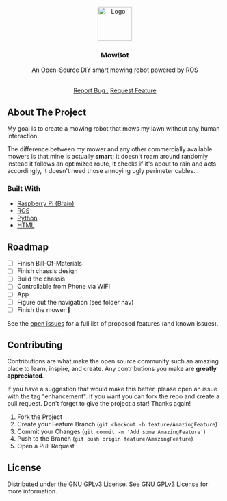 <br/>
<div align="center">
<a href="https://github.com/ShaanCoding/ReadME-Generator">
<img src="https://i.imgur.com/5Xa40IZ.png" alt="Logo" width="80" height="80">
</a>
<h3 align="center">MowBot</h3>
<p align="center">
An Open-Source DIY smart mowing robot powered by ROS

<br/>
<br/>
  
<a href="https://github.com/Linuxhacker0001/MowBot/issues/new?labels=bug&template=bug -report---.md">Report Bug .</a>
<a href="https://github.com/Linuxhacker0001/MowBot/issues/new?labels=enhancement&template=feature-request---.md">Request Feature</a>
</p>
</div>

 ## About The Project

My goal is to create a mowing robot that mows my lawn without any human interaction.

The difference between my mower and any other commercially available mowers is that mine is actually **smart**; it doesn't roam around randomly instead it follows an optimized route, it checks if it's about to rain and acts accordingly, it doesn't need those annoying ugly perimeter cables...


 ### Built With

- [Raspberry Pi (Brain)](https://www.raspberrypi.com/products/raspberry-pi-4-model-b/)
- [ROS](https://www.ros.org/)
- [Python](https://www.python.org/)
- [HTML](https://www.w3.org/html/)
 ## Roadmap

- [ ] Finish Bill-Of-Materials
- [ ] Finish chassis design
- [ ] Build the chassis
- [ ] Controllable from Phone via WIFI
- [ ] App
- [ ] Figure out the navigation (see folder nav)
- [ ] Finish the mower 🎉

See the [open issues](https://github.com/Linuxhacker0001/MowBot/issues) for a full list of proposed features (and known issues).
 ## Contributing

Contributions are what make the open source community such an amazing place to learn, inspire, and create. Any contributions you make are **greatly appreciated**.

If you have a suggestion that would make this better, please open an issue with the tag "enhancement". If you want you can fork the repo and create a pull request. 
Don't forget to give the project a star! Thanks again!

1. Fork the Project
2. Create your Feature Branch (`git checkout -b feature/AmazingFeature`)
3. Commit your Changes (`git commit -m 'Add some AmazingFeature'`)
4. Push to the Branch (`git push origin feature/AmazingFeature`)
5. Open a Pull Request
 ## License

Distributed under the GNU GPLv3 License. See [GNU GPLv3 License](https://www.gnu.org/licenses/gpl-3.0.html) for more information.
